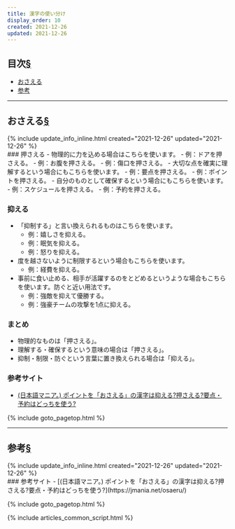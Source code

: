 ```yaml
---
title: 漢字の使い分け
display_order: 10
created: 2021-12-26
updated: 2021-12-26
---
```


## <a name="index">目次</a><a class="heading-anchor-permalink" href="#目次">§</a>

<ul id="index_ul">
<li><a href="#おさえる">おさえる</a></li>
<li><a href="#参考">参考</a></li>
</ul>

* * *
## <a name="おさえる">おさえる</a><a class="heading-anchor-permalink" href="#おさえる">§</a>
<div class="chapter-updated">{% include update_info_inline.html created="2021-12-26" updated="2021-12-26" %}</div>
### 押さえる
- 物理的に力を込める場合はこちらを使います。
  - 例：ドアを押さえる。
  - 例：お腹を押さえる。
  - 例：傷口を押さえる。
- 大切な点を確実に理解するという場合にもこちらを使います。
  - 例：要点を押さえる。
  - 例：ポイントを押さえる。
- 自分のものとして確保するという場合にもこちらを使います。
  - 例：スケジュールを押さえる。
  - 例：予約を押さえる。

### 抑える
- 「抑制する」と言い換えられるものはこちらを使います。
  - 例：嬉しさを抑える。
  - 例：眠気を抑える。
  - 例：怒りを抑える。
- 度を越さないように制限するという場合もこちらを使います。
  - 例：経費を抑える。
- 事前に食い止める、相手が活躍するのをとどめるというような場合もこちらを使います。防ぐと近い用法です。
  - 例：強敵を抑えて優勝する。
  - 例：強豪チームの攻撃を1点に抑える。

### まとめ
- 物理的なものは「押さえる」。
- 理解する・確保するという意味の場合は「押さえる」。
- 抑制・制限・防ぐという言葉に置き換えられる場合は「抑える」。

### 参考サイト
- [(日本語マニア。) ポイントを「おさえる」の漢字は抑える?押さえる?要点・予約はどっちを使う?](https://jmania.net/osaeru/)

{% include goto_pagetop.html %}

* * *
## <a name="参考">参考</a><a class="heading-anchor-permalink" href="#参考">§</a>
<div class="chapter-updated">{% include update_info_inline.html created="2021-12-26" updated="2021-12-26" %}</div>
### 参考サイト
- [(日本語マニア。) ポイントを「おさえる」の漢字は抑える?押さえる?要点・予約はどっちを使う?](https://jmania.net/osaeru/)

{% include goto_pagetop.html %}

{% include articles_common_script.html %}
